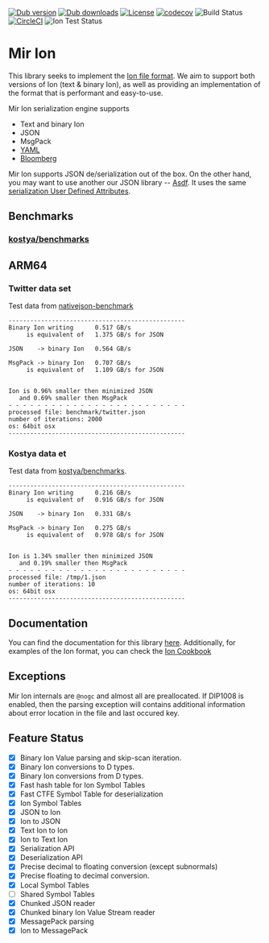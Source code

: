 [![Dub version](https://img.shields.io/dub/v/mir-ion.svg)](http://code.dlang.org/packages/mir-ion)
[![Dub downloads](https://img.shields.io/dub/dt/mir-ion.svg)](http://code.dlang.org/packages/mir-ion)
[![License](https://img.shields.io/dub/l/mir-ion.svg)](http://code.dlang.org/packages/mir-ion)
[![codecov](https://codecov.io/gh/libmir/mir-ion/branch/master/graph/badge.svg?token=MF9yMpCZbO)](https://codecov.io/gh/libmir/mir-ion)
![Build Status](https://img.shields.io/github/workflow/status/libmir/mir-ion/CI)
[![CircleCI](https://circleci.com/gh/libmir/mir-ion/tree/master.svg?style=svg)](https://circleci.com/gh/libmir/mir-ion/tree/master)
![Ion Test Status](https://img.shields.io/github/workflow/status/libmir/mir-ion/Integration%20Testing/master?label=Ion%20Test%20Data)

# Mir Ion
This library seeks to implement the [Ion file format](http://amzn.github.io/ion-docs). We aim to support both versions of Ion (text & binary Ion), as well as providing an implementation of the format that is performant and easy-to-use.

Mir Ion serialization engine supports

 - Text and binary Ion
 - JSON
 - MsgPack
 - [YAML](https://github.com/libmir/mir-yaml)
 - [Bloomberg](https://github.com/libmir/mir-bloomberg)

Mir Ion supports JSON de/serialization out of the box. On the other hand, you may want to use another our JSON library -- [Asdf](https://github.com/libmir/mir-bloomberg). It uses the same [serialization User Defined Attributes](http://mir-algorithm.libmir.org/mir_serde.html). 

## Benchmarks

### [kostya/benchmarks](https://github.com/kostya/benchmarks#json)

## ARM64

###  Twitter data set

Test data from [nativejson-benchmark](https://github.com/miloyip/nativejson-benchmark/blob/master/data/twitter.json)

```
-------------------------------------------------
Binary Ion writing      0.517 GB/s
     is equivalent of   1.375 GB/s for JSON

JSON    -> binary Ion   0.564 GB/s

MsgPack -> binary Ion   0.707 GB/s
     is equivalent of   1.109 GB/s for JSON


Ion is 0.96% smaller then minimized JSON
   and 0.69% smaller then MsgPack
- - - - - - - - - - - - - - - - - - - - - - - - -
processed file: benchmark/twitter.json
number of iterations: 2000
os: 64bit osx
-------------------------------------------------
```

### Kostya data et

Test data from [kostya/benchmarks](https://github.com/kostya/benchmarks).

```
-------------------------------------------------
Binary Ion writing      0.216 GB/s
     is equivalent of   0.916 GB/s for JSON

JSON    -> binary Ion   0.331 GB/s

MsgPack -> binary Ion   0.275 GB/s
     is equivalent of   0.978 GB/s for JSON


Ion is 1.34% smaller then minimized JSON
   and 0.19% smaller then MsgPack
- - - - - - - - - - - - - - - - - - - - - - - - -
processed file: /tmp/1.json
number of iterations: 10
os: 64bit osx
-------------------------------------------------
```

## Documentation
You can find the documentation for this library [here](http://mir-ion.libmir.org/). 
Additionally, for examples of the Ion format, you can check the [Ion Cookbook](https://amzn.github.io/ion-docs/guides/cookbook.html)


## Exceptions
Mir Ion internals are `@nogc` and almost all are preallocated. If DIP1008 is enabled, then the parsing exception will contains additional information about error location in the file and last occured key.

## Feature Status

 - [x] Binary Ion Value parsing and skip-scan iteration.
 - [x] Binary Ion conversions to D types.
 - [x] Binary Ion conversions from D types.
 - [x] Fast hash table for Ion Symbol Tables
 - [x] Fast CTFE Symbol Table for deserialization
 - [x] Ion Symbol Tables
 - [x] JSON to Ion
 - [x] Ion to JSON
 - [x] Text Ion to Ion
 - [x] Ion to Text Ion
 - [x] Serialization API
 - [x] Deserialization API
 - [x] Precise decimal to floating conversion (except subnormals)
 - [x] Precise floating to decimal conversion.
 - [x] Local Symbol Tables
 - [ ] Shared Symbol Tables
 - [x] Chunked JSON reader
 - [x] Chunked binary Ion Value Stream reader
 - [x] MessagePack parsing
 - [x] Ion to MessagePack
